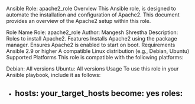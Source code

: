 Ansible Role: apache2_role
Overview
This Ansible role, is designed to automate the installation and configuration of Apache2. This document provides an overview of the Apache2 setup within this role.

Role Name
Role: apache2_role
Author: Mangesh Shrestha
Description: Roles to install Apache2.
Features
Installs Apache2 using the package manager.
Ensures Apache2 is enabled to start on boot.
Requirements
Ansible 2.9 or higher
A compatible Linux distribution (e.g., Debian, Ubuntu)
Supported Platforms
This role is compatible with the following platforms:

Debian: All versions
Ubuntu: All versions
Usage
To use this role in your Ansible playbook, include it as follows:

- hosts: your_target_hosts
  become: yes
  roles:
    - 
